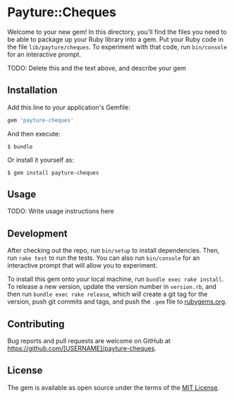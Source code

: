 # Payture::Cheques

Welcome to your new gem! In this directory, you'll find the files you need to be able to package up your Ruby library into a gem. Put your Ruby code in the file `lib/payture/cheques`. To experiment with that code, run `bin/console` for an interactive prompt.

TODO: Delete this and the text above, and describe your gem

## Installation

Add this line to your application's Gemfile:

```ruby
gem 'payture-cheques'
```

And then execute:

    $ bundle

Or install it yourself as:

    $ gem install payture-cheques

## Usage

TODO: Write usage instructions here

## Development

After checking out the repo, run `bin/setup` to install dependencies. Then, run `rake test` to run the tests. You can also run `bin/console` for an interactive prompt that will allow you to experiment.

To install this gem onto your local machine, run `bundle exec rake install`. To release a new version, update the version number in `version.rb`, and then run `bundle exec rake release`, which will create a git tag for the version, push git commits and tags, and push the `.gem` file to [rubygems.org](https://rubygems.org).

## Contributing

Bug reports and pull requests are welcome on GitHub at https://github.com/[USERNAME]/payture-cheques.


## License

The gem is available as open source under the terms of the [MIT License](http://opensource.org/licenses/MIT).

